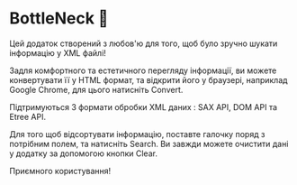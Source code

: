 # BottleNeck 🍼
Цей додаток створений з любов'ю для того, щоб було зручно шукати інформацію у XML файлі!

Задля комфортного та естетичного перегляду інформації, ви можете конвертувати її
у HTML формат, та відкрити його у браузері, наприклад Google Chrome, для цього натисніть Convert.

Підтримуються 3 формати обробки XML даних : SAX API, DOM API та Etree API.

Для того щоб відсортувати інформацію, поставте галочку поряд з потрібним полем, та натисніть Search.
Ви завжди можете очистити дані у додатку за допомогою кнопки Clear.

Приємного користування!
